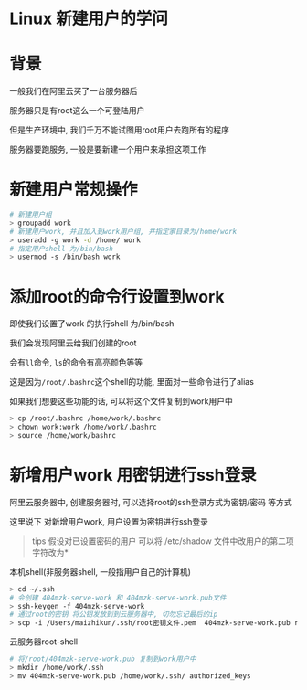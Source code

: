 # Linux 新建用户的学问

# 背景

一般我们在阿里云买了一台服务器后

服务器只是有root这么一个可登陆用户

但是生产环境中, 我们千万不能试图用root用户去跑所有的程序

服务器要跑服务, 一般是要新建一个用户来承担这项工作

# 新建用户常规操作

```bash
# 新建用户组
> groupadd work
# 新建用户work, 并且加入到work用户组, 并指定家目录为/home/work
> useradd -g work -d /home/ work
# 指定用户shell 为/bin/bash
> usermod -s /bin/bash work
```

# 添加root的命令行设置到work

即使我们设置了work 的执行shell 为/bin/bash

我们会发现阿里云给我们创建的root

会有`ll`命令, `ls`的命令有高亮颜色等等

这是因为`/root/.bashrc`这个shell的功能, 里面对一些命令进行了alias

如果我们想要这些功能的话, 可以将这个文件复制到work用户中

```bash
> cp /root/.bashrc /home/work/.bashrc
> chown work:work /home/work/.bashrc
> source /home/work/bashrc
```

# 新增用户work 用密钥进行ssh登录

阿里云服务器中, 创建服务器时, 可以选择root的ssh登录方式为密钥/密码 等方式

这里说下 对新增用户work, 用户设置为密钥进行ssh登录

> tips 假设对已设置密码的用户 可以将 /etc/shadow 文件中改用户的第二项字符改为*

本机shell(非服务器shell, 一般指用户自己的计算机)


```bash
> cd ~/.ssh
# 会创建 404mzk-serve-work 和 404mzk-serve-work.pub文件
> ssh-keygen -f 404mzk-serve-work
# 通过root的密钥 将公钥发放到到云服务器中, 切勿忘记最后的ip
> scp -i /Users/maizhikun/.ssh/root密钥文件.pem  404mzk-serve-work.pub root@云服务器ip:

```

云服务器root-shell

```bash
# 将/root/404mzk-serve-work.pub 复制到work用户中
> mkdir /home/work/.ssh
> mv 404mzk-serve-work.pub /home/work/.ssh/ authorized_keys
```
